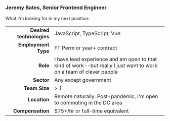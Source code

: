 ### Jeremy Bates, Senior Frontend Engineer

What I'm looking for in my next position:

|                       |          |
| ---: | :--- |
| **Desired technologies** | JavaScript, TypeScript, Vue |
| **Employment Type**  | FT Perm or year+ contract  |
| **Role** | I have lead experience and am open to that kind of work--but really I just want to work on a team of clever people |
| **Sector** | Any except government | 
| **Team Size** | > 1 | Prefer to work on team of frontend devs as opposed to being the only frontend person | 
| **Location**  | Remote naturally. Post-pandemic, I'm open to commuting in the DC area |
| **Compensation** | $75+/hr or full-time equivalent   | 

